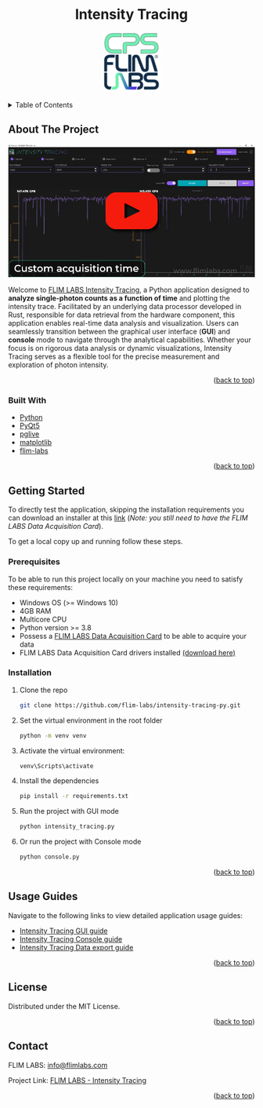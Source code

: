 
<a name="readme-top"></a>

<!-- PROJECT LOGO -->

<div align="center">
  <h1>Intensity Tracing</h1>
</div>
<div align="center">
  <a href="https://www.flimlabs.com/">
    <img src="./assets/images/shared/intensity-tracing-logo.png" alt="Logo" width="120" height="120">
  </a>
</div>
<br>



<!-- TABLE OF CONTENTS -->
<details>
  <summary>Table of Contents</summary>
  <ol>
    <li>
      <a href="#about-the-project">About The Project</a>
      <ul>
        <li><a href="#built-with">Built With</a></li>
      </ul>
    </li>
    <li>
      <a href="#getting-started">Getting Started</a>
      <ul>
        <li><a href="#prerequisites">Prerequisites</a></li>
        <li><a href="#installation">Installation</a></li>
      </ul>
    </li>
    <li><a href="#usage-guides">Usage Guides</a></li>
    <li><a href="#license">License</a></li>
    <li><a href="#contact">Contact</a></li>
  </ol>
</details>



<!-- ABOUT THE PROJECT -->
## About The Project

[![Intensity Tracing GUI Overview](./assets/images/python/intensity-tracing-gui-overview-video-thumbnail.png)](https://www.youtube.com/watch?v=XReSC8xNEuQ)

Welcome to [FLIM LABS Intensity Tracing](https://github.com/flim-labs/intensity-tracing-py), a Python application designed to **analyze single-photon counts as a function of time** and plotting the intensity trace. Facilitated by an underlying data processor developed in Rust, responsible for data retrieval from the hardware component, this application enables real-time data analysis and visualization. Users can seamlessly transition between the graphical user interface (**GUI**) and **console** mode to navigate through the analytical capabilities. Whether your focus is on rigorous data analysis or dynamic visualizations, Intensity Tracing serves as a flexible tool for the precise measurement and exploration of photon intensity.

<p align="right">(<a href="#readme-top">back to top</a>)</p>



### Built With

* [Python](https://www.python.org/)
* [PyQt5](https://pypi.org/project/PyQt5/)
* [pglive](https://pypi.org/project/pglive/)
* [matplotlib](https://pypi.org/project/matplotlib/)
* [flim-labs](https://pypi.org/project/flim-labs/)

<p align="right">(<a href="#readme-top">back to top</a>)</p>



<!-- GETTING STARTED -->
## Getting Started
To directly test the application, skipping the installation requirements you can download an installer at this [link](https://github.com/flim-labs/intensity-tracing-py/releases/tag/v1.5) (_Note: you still need to have the FLIM LABS Data Acquisition Card_). 

To get a local copy up and running follow these steps.

### Prerequisites

To be able to run this project locally on your machine you need to satisfy these requirements:
* Windows OS (>= Windows 10)
* 4GB RAM
* Multicore CPU
* Python version >= 3.8
* Possess a [FLIM LABS Data Acquisition Card](https://www.flimlabs.com/products/data-acquisition-card/) to be able to acquire your data
* FLIM LABS Data Acquisition Card drivers installed [(download here)](https://flim-labs.github.io/flim-labs-drivers/data-acquisition-card-drivers/)


### Installation

1. Clone the repo
   ```sh
   git clone https://github.com/flim-labs/intensity-tracing-py.git
   ```
2. Set the virtual environment in the root folder
   ```sh
   python -m venv venv
   ```
3. Activate the virtual environment:
   ```sh
   venv\Scripts\activate 
   ```   
4. Install the dependencies
   ```sh
   pip install -r requirements.txt
   ```
5. Run the project with GUI mode
   ```sh
   python intensity_tracing.py
   ```  
6. Or run the project with Console mode
   ```sh
   python console.py   
   ```  


<p align="right">(<a href="#readme-top">back to top</a>)</p>



## Usage Guides

Navigate to the following links to view detailed application usage guides:

- [Intensity Tracing GUI guide](./v1.5/index.md)
- [Intensity Tracing Console guide ](./python-flim-labs/intensity-tracing-console.md)
- [Intensity Tracing Data export guide](./python-flim-labs/intensity-tracing-file-format.md)


<p align="right">(<a href="#readme-top">back to top</a>)</p>




## License

Distributed under the MIT License.

<p align="right">(<a href="#readme-top">back to top</a>)</p>



<!-- CONTACT -->
## Contact

FLIM LABS: info@flimlabs.com

Project Link: [FLIM LABS - Intensity Tracing](https://github.com/flim-labs/intensity-tracing-py)

<p align="right">(<a href="#readme-top">back to top</a>)</p>


